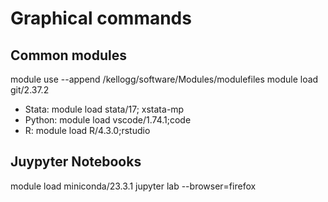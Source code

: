# Graphical commands

## Common modules 
module use --append /kellogg/software/Modules/modulefiles
module load git/2.37.2


- Stata: module load stata/17; xstata-mp
- Python: module load vscode/1.74.1;code
- R: module load R/4.3.0;rstudio

## Juypyter Notebooks

module load miniconda/23.3.1
jupyter lab --browser=firefox
